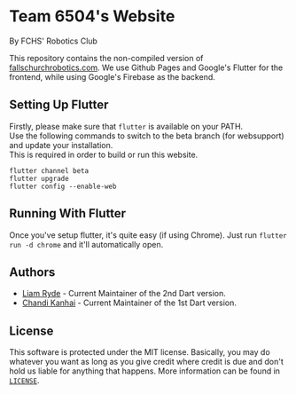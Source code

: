 # Team 6504's Website
By FCHS' Robotics Club

This repository contains the non-compiled version of [fallschurchrobotics.com](http://fallschurchrobotics.com/).
We use Github Pages and Google's Flutter for the frontend, while using Google's Firebase as the backend.

## Setting Up Flutter
Firstly, please make sure that `flutter` is available on your PATH.  
Use the following commands to switch to the beta branch (for websupport) and update your installation.  
This is required in order to build or run this website.
```
flutter channel beta
flutter upgrade
flutter config --enable-web
```

## Running With Flutter
Once you've setup flutter, it's quite easy (if using Chrome). Just run `flutter run -d chrome` and it'll automatically open.

## Authors
* [Liam Ryde](https://github.com/xeu100) - Current Maintainer of the 2nd Dart version.
* [Chandi Kanhai](https://github.com/Chandi-95) - Current Maintainer of the 1st Dart version.

## License
This software is protected under the MIT license. Basically, you may do whatever you want as long as you give credit where credit is due and don't hold us liable for anything that happens. More information can be found in [`LICENSE`](LICENSE).
